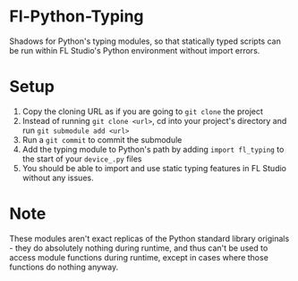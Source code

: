 # Fl-Python-Typing
Shadows for Python's typing modules, so that statically typed scripts can be run
within FL Studio's Python environment without import errors.

# Setup

1. Copy the cloning URL as if you are going to `git clone` the project
2. Instead of running `git clone <url>`, cd into your project's directory and
   run `git submodule add <url>`
3. Run a `git commit` to commit the submodule
4. Add the typing module to Python's path by adding `import fl_typing` to the
   start of your `device_.py` files
5. You should be able to import and use static typing features in FL Studio
   without any issues.

# Note

These modules aren't exact replicas of the Python standard library originals -
they do absolutely nothing during runtime, and thus can't be used to access
module functions during runtime, except in cases where those functions do
nothing anyway.
